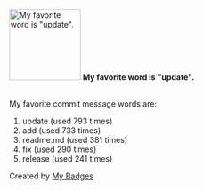 <img src="https://my-badges.github.io/my-badges/favorite-word.png" alt="My favorite word is &quot;update&quot;." title="My favorite word is &quot;update&quot;." width="128">
<strong>My favorite word is &quot;update&quot;.</strong>
<br><br>

My favorite commit message words are:

1. update (used 793 times)
2. add (used 733 times)
3. readme.md (used 381 times)
4. fix (used 290 times)
5. release (used 241 times)


Created by <a href="https://github.com/my-badges/my-badges">My Badges</a>